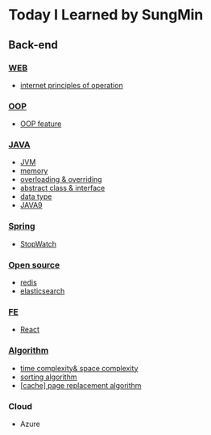 # Today I Learned by SungMin
## Back-end

### [WEB](https://github.com/SungMinHong/TIL/tree/master/NETWORK/WEB)
- [internet principles of operation](https://github.com/SungMinHong/TIL/blob/master/NETWORK/WEB/Internet%20Principles%20of%20Operation.md)

### [OOP](https://github.com/SungMinHong/TIL/tree/master/OOP)
- [OOP feature](https://github.com/SungMinHong/TIL/blob/master/OOP/OOP%20feature.md)

### [JAVA](https://github.com/SungMinHong/TIL/tree/master/JAVA)
- [JVM](https://github.com/SungMinHong/TIL/blob/master/JAVA/JVM.md)
- [memory](https://github.com/SungMinHong/TIL/blob/master/JAVA/%EB%A9%94%EB%AA%A8%EB%A6%AC.md)
- [overloading & overriding](https://github.com/SungMinHong/TIL/blob/master/JAVA/overloading%26overriding)
- [abstract class & interface](https://github.com/SungMinHong/TIL/blob/master/JAVA/abstract&interface.md)
- [data type](https://github.com/SungMinHong/TIL/blob/master/JAVA/DataType.md)
- [JAVA9](https://github.com/SungMinHong/TIL/blob/master/JAVA/JAVA9.md)

### [Spring](https://github.com/SungMinHong/TIL/tree/master/Spring)
- [StopWatch](https://github.com/SungMinHong/TIL/blob/master/Spring/stop_watch.md)

### [Open source](https://github.com/SungMinHong/TIL/tree/master/openSource)
- [redis](https://github.com/SungMinHong/TIL/blob/master/openSource/redis.md)
- [elasticsearch]()

### [FE](https://github.com/SungMinHong/TIL/tree/master/FE)
- [React](https://github.com/SungMinHong/TIL/tree/master/FE/React)

### [Algorithm](https://github.com/SungMinHong/TIL/tree/master/algorithm)
- [time complexity& space complexity](https://github.com/SungMinHong/TIL/blob/master/algorithm/complexity.md)
- [sorting algorithm](https://github.com/SungMinHong/TIL/blob/master/algorithm/sorting.md)
- [[cache] page replacement algorithm](https://github.com/SungMinHong/TIL/blob/master/algorithm/page_replacement_algorithm.md)

### Cloud
- Azure
